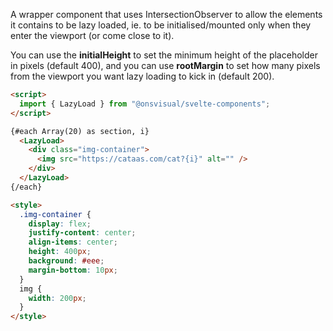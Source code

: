 A wrapper component that uses IntersectionObserver to allow the elements it contains to be lazy loaded, ie. to be initialised/mounted only when they enter the viewport (or come close to it).

You can use the **initialHeight** to set the minimum height of the placeholder in pixels (default 400), and you can use **rootMargin** to set how many pixels from the viewport you want lazy loading to kick in (default 200).

<!-- prettier-ignore -->
```html
<script>
  import { LazyLoad } from "@onsvisual/svelte-components";
</script>

{#each Array(20) as section, i}
  <LazyLoad>
    <div class="img-container">
      <img src="https://cataas.com/cat?{i}" alt="" />
    </div>
  </LazyLoad>
{/each}

<style>
  .img-container {
    display: flex;
    justify-content: center;
    align-items: center;
    height: 400px;
    background: #eee;
    margin-bottom: 10px;
  }
  img {
    width: 200px;
  }
</style>
```
